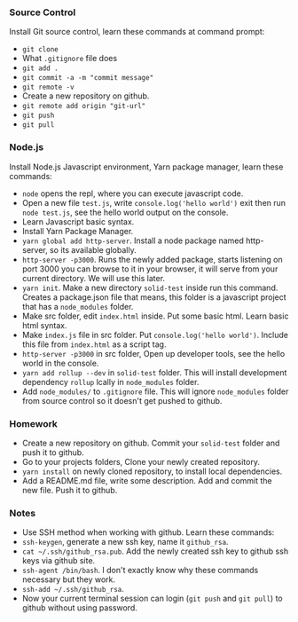 
### Source Control
Install Git source control, learn these commands at command prompt:

- `git clone`
- What `.gitignore` file does
- `git add .`
- `git commit -a -m "commit message"`
- `git remote -v`
- Create a new repository on github.
- `git remote add origin "git-url"`
- `git push`
- `git pull`

### Node.js

Install Node.js Javascript environment, Yarn package manager, learn these commands:

- `node` opens the repl, where you can execute javascript code.
- Open a new file `test.js`, write `console.log('hello world')` exit then run `node test.js`, see the hello world output on the console.
- Learn Javascript basic syntax.
- Install Yarn Package Manager.
- `yarn global add http-server`. Install a node package named http-server, so its available globally. 
- `http-server -p3000`. Runs the newly added package, starts listening on port 3000 you can browse to it in your browser, it will serve from your current directory. We will use this later.
- `yarn init`. Make a new directory `solid-test` inside run this command. Creates a package.json file that means, this folder is a javascript project that has a `node_modules` folder.
- Make src folder, edit `index.html` inside. Put some basic html. Learn basic html syntax.
- Make `index.js` file in src folder. Put `console.log('hello world')`. Include this file from `index.html` as a script tag.
- `http-server -p3000` in src folder, Open up developer tools, see the hello world in the console.
- `yarn add rollup --dev` in `solid-test` folder. This will install development dependency `rollup` lcally in `node_modules` folder.
- Add `node_modules/` to `.gitignore` file. This will ignore `node_modules` folder from source control so it doesn't get pushed to github.

### Homework

- Create a new repository on github. Commit your `solid-test` folder and push it to github.
- Go to your projects folders, Clone your newly created repository.
- `yarn install` on newly cloned repository, to install local dependencies.
- Add a README.md file, write some description. Add and commit the new file. Push it to github.


### Notes

- Use SSH method when working with github. Learn these commands:
- `ssh-keygen`, generate a new ssh key, name it `github_rsa`.
- `cat ~/.ssh/github_rsa.pub`. Add the newly created ssh key to github ssh keys via github site.
- `ssh-agent /bin/bash`. I don't exactly know why these commands necessary but they work.
- `ssh-add ~/.ssh/github_rsa`.
- Now your current terminal session can login (`git push` and `git pull`) to github without using password.
